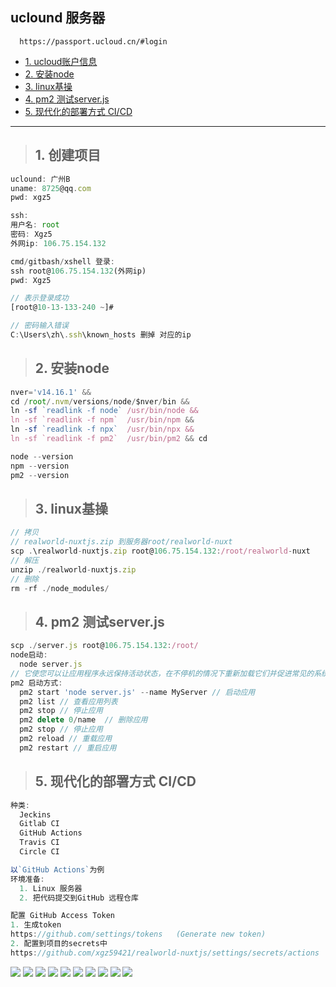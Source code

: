## uclound 服务器
```
  https://passport.ucloud.cn/#login
```
- [1. ucloud账户信息](#1)
- [2. 安装node](#2)
- [3. linux基操](#3)
- [4. pm2 测试server.js](#4)
- [5. 现代化的部署方式 CI/CD](#5)

--------

><h2 id='1'>1. 创建项目</h2>
```js
uclound: 广州B
uname: 8725@qq.com
pwd: xgz5

ssh: 
用户名: root
密码: Xgz5
外网ip: 106.75.154.132

cmd/gitbash/xshell 登录:
ssh root@106.75.154.132(外网ip) 
pwd: Xgz5

// 表示登录成功
[root@10-13-133-240 ~]#   

// 密码输入错误
C:\Users\zh\.ssh\known_hosts 删掉 对应的ip
```

><h2 id='2'>2. 安装node</h2>
```js
nver='v14.16.1' && 
cd /root/.nvm/versions/node/$nver/bin &&  
ln -sf `readlink -f node` /usr/bin/node && 
ln -sf `readlink -f npm`  /usr/bin/npm && 
ln -sf `readlink -f npx`  /usr/bin/npx && 
ln -sf `readlink -f pm2`  /usr/bin/pm2 && cd

node --version
npm --version
pm2 --version
```

><h2 id='3'>3. linux基操</h2>
```js
// 拷贝 
// realworld-nuxtjs.zip 到服务器root/realworld-nuxt  
scp .\realworld-nuxtjs.zip root@106.75.154.132:/root/realworld-nuxt   
// 解压
unzip ./realworld-nuxtjs.zip
// 删除
rm -rf ./node_modules/
```

><h2 id='4'>4. pm2 测试server.js</h2>
```js
scp ./server.js root@106.75.154.132:/root/    
node启动:
  node server.js
// 它使您可以让应用程序永远保持活动状态，在不停机的情况下重新加载它们并促进常见的系统管理任务
pm2 启动方式: 
  pm2 start 'node server.js' --name MyServer // 启动应用
  pm2 list // 查看应用列表
  pm2 stop // 停止应用
  pm2 delete 0/name  // 删除应用
  pm2 stop // 停止应用
  pm2 reload // 重载应用
  pm2 restart // 重启应用
```

><h2 id='5'>5. 现代化的部署方式 CI/CD</h2>
```js
种类: 
  Jeckins
  Gitlab CI
  GitHub Actions
  Travis CI
  Circle CI
```
```js
以`GitHub Actions`为例
环境准备: 
  1. Linux 服务器
  2. 把代码提交到GitHub 远程仓库

配置 GitHub Access Token
1. 生成token
https://github.com/settings/tokens   (Generate new token)
2. 配置到项目的secrets中 
https://github.com/xgz59421/realworld-nuxtjs/settings/secrets/actions
```
<img src='./img/CICD.png'>
<img src='./img/cicd1.png'>
<img src='./img/cicd2.png'>
<img src='./img/cicd3.png'>
<img src='./img/cicd4.png'>
<img src='./img/cicd5.png'>
<img src='./img/cicd6.png'>
<img src='./img/cicd7.png'>
<img src='./img/cicd8.png'>
<img src='./img/cicd9.png'>
